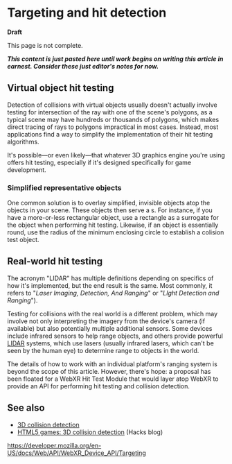 Targeting and hit detection
===========================

**Draft**

This page is not complete.

***This content is just pasted here until work begins on writing this article in earnest. Consider these just editor's notes for now.***

Virtual object hit testing
--------------------------

Detection of collisions with virtual objects usually doesn't actually involve testing for intersection of the ray with one of the scene's polygons, as a typical scene may have hundreds or thousands of polygons, which makes direct tracing of rays to polygons impractical in most cases. Instead, most applications find a way to simplify the implementation of their hit testing algorithms.

It's possible—or even likely—that whatever 3D graphics engine you're using offers hit testing, especially if it's designed specifically for game development.

### Simplified representative objects

One common solution is to overlay simplified, invisible objects atop the objects in your scene. These objects then serve a s. For instance, if you have a more-or-less rectangular object, use a rectangle as a surrogate for the object when performing hit testing. Likewise, if an object is essentially round, use the radius of the minimum enclosing circle to establish a colision test object.

Real-world hit testing
----------------------

The acronym "LIDAR" has multiple definitions depending on specifics of how it's implemented, but the end result is the same. Most commonly, it refers to "*Laser Imaging, Detection, And Ranging*" or "*LIght Detection and Ranging*").

Testing for collisions with the real world is a different problem, which may involve not only interpreting the imagery from the device's camera (if available) but also potentially multiple additional sensors. Some devices include infrared sensors to help range objects, and others provide powerful [LIDAR](https://en.wikipedia.org/wiki/LIDAR) systems, which use lasers (usually infrared lasers, which can't be seen by the human eye) to determine range to objects in the world.

The details of how to work with an individual platform's ranging system is beyond the scope of this article. However, there's hope: a proposal has been floated for a WebXR Hit Test Module that would layer atop WebXR to provide an API for performing hit testing and collision detection.

See also
--------

-   [3D collision detection](https://developer.mozilla.org/en-US/docs/Games/Techniques/3D_collision_detection)
-   [HTML5 games: 3D collision detection](https://hacks.mozilla.org/2015/10/html-5-games-3d-collision-detection/) (Hacks blog)

<a href="https://developer.mozilla.org/en-US/docs/Web/API/WebXR_Device_API/Targeting" class="_attribution-link">https://developer.mozilla.org/en-US/docs/Web/API/WebXR_Device_API/Targeting</a>

